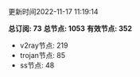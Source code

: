 更新时间2022-11-17 11:19:14

**总订阅: 73**
**总节点: 1053**
**有效节点: 352**
- v2ray节点: 219
- trojan节点: 85
- ss节点: 48
